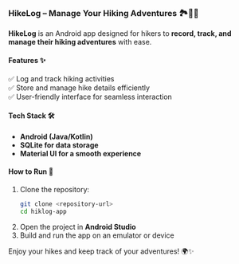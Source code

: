 ### **HikeLog – Manage Your Hiking Adventures** 🏞️🚶‍♂️  

**HikeLog** is an Android app designed for hikers to **record, track, and manage their hiking adventures** with ease.  

#### **Features** ✨  
✅ Log and track hiking activities  
✅ Store and manage hike details efficiently  
✅ User-friendly interface for seamless interaction  

#### **Tech Stack** 🛠️  
- **Android (Java/Kotlin)**  
- **SQLite for data storage**  
- **Material UI for a smooth experience**  

#### **How to Run** 🚀  
1. Clone the repository:  
   ```bash
   git clone <repository-url>
   cd hiklog-app
   ```
2. Open the project in **Android Studio**  
3. Build and run the app on an emulator or device  

Enjoy your hikes and keep track of your adventures! 🌍✨
